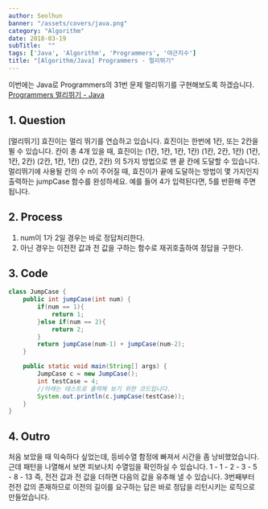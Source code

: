 ```yaml
---
author: Seolhun
banner: "/assets/covers/java.png"
category: "Algorithm"
date: 2018-03-19
subTitle:  ""
tags: ['Java', 'Algorithm', 'Programmers', '야근지수']
title: "[Algorithm/Java] Programmers - 멀리뛰기"
---
```


이번에는 Java로 Programmers의 31번 문제 멀리뛰기를 구현해보도록 하겠습니다.
[Programmers 멀리뛰기 - Java](https://programmers.co.kr/learn/challenge_codes/31#)

## 1. Question
[멀리뛰기]
효진이는 멀리 뛰기를 연습하고 있습니다. 효진이는 한번에 1칸, 또는 2칸을 뛸 수 있습니다. 칸이 총 4개 있을 때, 효진이는
(1칸, 1칸, 1칸, 1칸)
(1칸, 2칸, 1칸)
(1칸, 1칸, 2칸)
(2칸, 1칸, 1칸)
(2칸, 2칸)
의 5가지 방법으로 맨 끝 칸에 도달할 수 있습니다. 멀리뛰기에 사용될 칸의 수 n이 주어질 때, 효진이가 끝에 도달하는 방법이 몇 가지인지 출력하는 jumpCase 함수를 완성하세요. 예를 들어 4가 입력된다면, 5를 반환해 주면 됩니다.

## 2. Process
1. num이 1가 2일 경우는 바로 정답처리한다.
2. 아닌 경우는 이전전 값과 전 값을 구하는 함수로 재귀호출하여 정답을 구한다.

## 3. Code
```java
class JumpCase {
    public int jumpCase(int num) {
        if(num == 1){
            return 1;
        }else if(num == 2){
            return 2;
        }
        return jumpCase(num-1) + jumpCase(num-2);
    }

    public static void main(String[] args) {
        JumpCase c = new JumpCase();
        int testCase = 4;
        //아래는 테스트로 출력해 보기 위한 코드입니다.
        System.out.println(c.jumpCase(testCase));
    }
}
```

## 4. Outro
처음 보았을 때 익숙하다 싶었는데, 등비수열 함정에 빠져서 시간을 좀 낭비했었습니다. 근데 패턴을 나열해서 보면 피보나치 수열임을 확인하실 수 있습니다.
1 - 1 - 2 - 3 - 5 - 8 - 13 즉, 전전 값과 전 값을 더하면 다음의 값을 유추해 낼 수 있습니다. 3번째부터 전전 값의 존재하므로 이전의 길이를 요구하는 답은 바로 정답을 리턴시키는 로직으로 만들었습니다.

